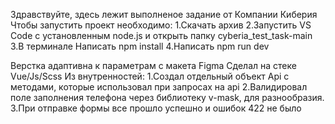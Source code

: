 Здравствуйте, здесь лежит выполненое задание от Компании Киберия
Чтобы запустить проект необходимо:
1.Скачать архив
2.Запустить VS Code с установленным node.js и открыть папку cyberia_test_task-main
3.В терминале Написать npm install
4.Написать npm run dev

Верстка адаптивна к параметрам с макета Figma
Сделал на стеке Vue/Js/Scss
Из внутренностей:
1.Создал отдельный объект Api с методами, которые использовал при запросах на api
2.Валидировал поле заполнения телефона через библиотеку v-mask, для разнообразия.
3.При отправке формы все прошло успешно и ошибок 422 не было
